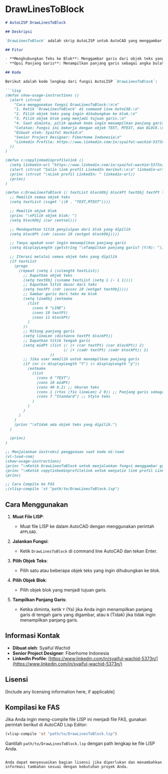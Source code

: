 # DrawLinesToBlock
```markdown
# AutoLISP DrawLinesToBlock

## Deskripsi

`DrawLinesToBlock` adalah skrip AutoLISP untuk AutoCAD yang menggambar garis dari objek teks (TEXT, MTEXT) ke objek blok. Fungsi ini memungkinkan pengguna untuk memilih apakah panjang garis yang digambar akan ditampilkan di tengah garis dalam format angka bulat.

## Fitur

- **Menghubungkan Teks ke Blok**: Menggambar garis dari objek teks yang dipilih menuju objek blok.
- **Opsi Panjang Garis**: Menampilkan panjang garis sebagai angka bulat di tengah garis jika diinginkan.

## Kode

Berikut adalah kode lengkap dari fungsi AutoLISP `DrawLinesToBlock`:

```lisp
(defun show-usage-instructions ()
  (alert (strcat
    "Cara menggunakan fungsi DrawLinesToBlock:\n\n"
    "1. Ketik 'DrawLinesToBlock' di command line AutoCAD.\n"
    "2. Pilih objek teks yang ingin dihubungkan ke blok.\n"
    "3. Pilih objek blok yang menjadi tujuan garis.\n"
    "4. Saat diminta, pilih apakah Anda ingin menampilkan panjang garis (Y/N).\n\n"
    "Catatan: Fungsi ini bekerja dengan objek TEXT, MTEXT, dan BLOCK.\n\n"
    "Dibuat oleh: Syaiful Wachid\n"
    "Senior Project Designer: Fiberhome Indonesia\n"
    "Linkedin Profile: https://www.linkedin.com/in/syaiful-wachid-5373n/"
  ))
)

(defun c:copylinkedinprofilelink ()
  (setq linkedin-url "https://www.linkedin.com/in/syaiful-wachid-5373n/")
  (alert (strcat "Salin link profil LinkedIn berikut:\n\n" linkedin-url))
  (princ (strcat "\nLink profil LinkedIn: " linkedin-url))
  (princ)
)

(defun c:DrawLinesToBlock (/ textList blockObj blockPt textObj textPt lineObj lineLen midPt displayLength)
  ;; Memilih semua objek teks
  (setq textList (ssget '((0 . "TEXT,MTEXT"))))

  ;; Memilih objek blok
  (princ "\nPilih objek blok: ")
  (setq blockObj (car (entsel)))

  ;; Mendapatkan titik penyisipan dari blok yang dipilih
  (setq blockPt (cdr (assoc 10 (entget blockObj))))

  ;; Tanya apakah user ingin menampilkan panjang garis
  (setq displayLength (getstring "\nTampilkan panjang garis? (Y/N): "))

  ;; Iterasi melalui semua objek teks yang dipilih
  (if textList
    (progn
      (repeat (setq i (sslength textList))
        ;; Dapatkan objek teks
        (setq textObj (ssname textList (setq i (- i 1))))
        ;; Dapatkan titik dasar dari teks
        (setq textPt (cdr (assoc 10 (entget textObj))))
        ;; Gambar garis dari teks ke blok
        (setq lineObj (entmake
          (list
            (cons 0 "LINE")
            (cons 10 textPt)
            (cons 11 blockPt)
          )
        ))
        ;; Hitung panjang garis
        (setq lineLen (distance textPt blockPt))
        ;; Dapatkan titik tengah garis
        (setq midPt (list (/ (+ (car textPt) (car blockPt)) 2)
                          (/ (+ (cadr textPt) (cadr blockPt)) 2)
                    ))
        ;; Jika user memilih untuk menampilkan panjang garis
        (if (or (= displayLength "Y") (= displayLength "y"))
          (entmake
            (list
              (cons 0 "TEXT")
              (cons 10 midPt)
              (cons 40 0.2) ;; Ukuran teks
              (cons 1 (rtos (fix lineLen) 2 0)) ;; Panjang garis sebagai angka bulat
              (cons 7 "Standard") ;; Style teks
            )
          )
        )
      )
    )
    (princ "\nTidak ada objek teks yang dipilih.")
  )

  (princ)
)

;; Menjalankan instruksi penggunaan saat kode di-load
(vl-load-com)
(show-usage-instructions)
(princ "\nKetik DrawLinesToBlock untuk menjalankan fungsi menggambar garis.")
(princ "\nKetik copylinkedinprofilelink untuk menyalin link profil LinkedIn.")
(princ)

;; Cara Compile ke FAS
;(vlisp-compile 'st "path/to/DrawLinesToBlock.lsp")
```

## Cara Menggunakan

1. **Muat File LISP**:
   - Muat file LISP ke dalam AutoCAD dengan menggunakan perintah `APPLOAD`.

2. **Jalankan Fungsi**:
   - Ketik `DrawLinesToBlock` di command line AutoCAD dan tekan Enter.

3. **Pilih Objek Teks**:
   - Pilih satu atau beberapa objek teks yang ingin dihubungkan ke blok.

4. **Pilih Objek Blok**:
   - Pilih objek blok yang menjadi tujuan garis.

5. **Tampilkan Panjang Garis**:
   - Ketika diminta, ketik `Y` (Ya) jika Anda ingin menampilkan panjang garis di tengah garis yang digambar, atau `N` (Tidak) jika tidak ingin menampilkan panjang garis.

## Informasi Kontak

- **Dibuat oleh**: Syaiful Wachid
- **Senior Project Designer**: Fiberhome Indonesia
- **LinkedIn Profile**: [https://www.linkedin.com/in/syaiful-wachid-5373n/](https://www.linkedin.com/in/syaiful-wachid-5373n/)

## Lisensi

[Include any licensing information here, if applicable]

## Kompilasi ke FAS

Jika Anda ingin meng-compile file LISP ini menjadi file FAS, gunakan perintah berikut di AutoCAD Lisp Editor:

```lisp
(vlisp-compile 'st "path/to/DrawLinesToBlock.lsp")
```

Gantilah `path/to/DrawLinesToBlock.lsp` dengan path lengkap ke file LISP Anda.

```

Anda dapat menyesuaikan bagian lisensi jika diperlukan dan menambahkan informasi tambahan sesuai dengan kebutuhan proyek Anda.
